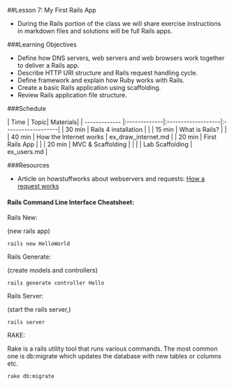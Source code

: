 
##Lesson 7: My First Rails App


*	During the Rails portion of the class we will share exercise instructions in markdown files and solutions will be full Rails apps.

###Learning Objectives

*	Define how DNS servers, web servers and web browsers work together to deliver a Rails app.
*	Describe HTTP URI structure and Rails request handling cycle.
*	Define framework and explain how Ruby works with Rails.
*	Create a basic Rails application using scaffolding.
*	Review Rails application file structure.

###Schedule


| Time        | Topic| Materials|
| ------------- |:-------------|:-------------------|:-------------------|
| 30 min | Rails 4 installation | | 
| 15 min | What is Rails? | | 
| 40 min | How the Internet works | ex_draw_internet.md | 
| 20 min | First Rails App | | 
| 20 min | MVC & Scaffolding | | 
|  | Lab Scaffolding | ex_users.md | 



###Resources

* Article on howstuffworks about webservers and requests: [How a request works](http://computer.howstuffworks.com/web-server2.htm)



#### Rails Command Line Interface Cheatsheet:

Rails New:

(new rails app)

```
rails new HelloWorld
```

Rails Generate:

(create models and controllers)

```
rails generate controller Hello
```

Rails Server:

(start the rails server,)

```
rails server 
```

RAKE: 

Rake is a rails utility tool that runs various commands. The most common one is db:migrate which updates the database with new tables or columns etc.

```
rake db:migrate
```
